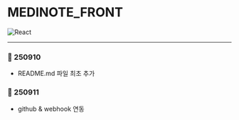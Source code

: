 # MEDINOTE_FRONT

![React](https://img.shields.io/badge/react-%2320232a.svg?style=for-the-badge&logo=react&logoColor=%2361DAFB)

---
### 📅 250910
- README.md 파일 최초 추가

### 📅 250911
- github & webhook 연동
